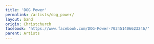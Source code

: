 ```yaml
---
title: 'DOG Power'
permalink: /artists/dog_power/
layout: band
origin: Christchurch
facebook: 'https://www.facebook.com/DOG-Power-702451406623246/'
parent: Artists
---
```

